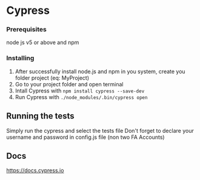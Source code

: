 # Cypress

### Prerequisites

node js v5 or above and npm

### Installing

1. After successfully install node.js and npm in you system, create you folder project (eq: MyProject)
2. Go to your project folder and open terminal
3. Intall Cypress with `npm install cypress --save-dev`
4. Run Cypress with `./node_modules/.bin/cypress open`

## Running the tests
Simply run the cypress and select the tests file
Don't forget to declare your username and password in config.js file (non two FA Accounts)


## Docs
https://docs.cypress.io

